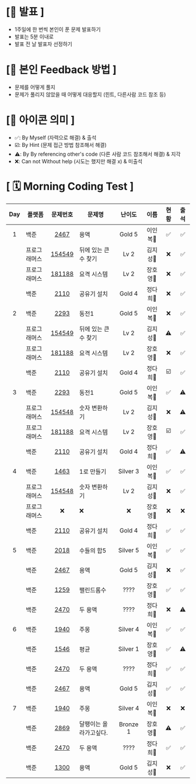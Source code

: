# **[📌 발표 ]**
- 1주일에 한 번씩 본인이 푼 문제 발표하기
- 발표는 5분 이내로
- 발표 전 날 발표자 선정하기

# **[📌 본인 Feedback 방법 ]**
- 문제를 어떻게 풀지
- 문제가 풀리지 않았을 때 어떻게 대응할지 (힌트, 다른사람 코드 참조 등)

# **[📌 아이콘 의미 ]**
- ✅: By Myself (자력으로 해결) & 출석
- ☑️: By Hint (문제 접근 방법 참조해서 해결)
- ⚠️: By By referencing other's code (다른 사람 코드 참조해서 해결) & 지각
- ❌: Can not Without help (시도는 했지만 해결 x) & 미출석

# **[ 🗓 Morning Coding Test ]**

|Day|플랫폼|문제번호|문제명|난이도|이름|현황|출석
|:-:|------|:-----:|-------|:-----:|:-----:|:-----:|:-----:|
|1|백준|[2467](https://www.acmicpc.net/problem/2467)|용액|Gold 5|이인복🐷|✅|✅|
||프로그래머스|[154549](https://school.programmers.co.kr/learn/courses/30/lessons/154539)|뒤에 있는 큰 수 찾기|Lv 2|김지성🐯|❌|✅|
||프로그래머스|[181188](https://school.programmers.co.kr/learn/courses/30/lessons/181188)|요격 시스템|Lv 2|장호영🐰|❌|✅|
||백준|[2110](https://www.acmicpc.net/problem/2110)|공유기 설치|Gold 4|정다희🙊|❌|✅|
|2|백준|[2293](https://www.acmicpc.net/problem/2293)|동전1|Gold 5|이인복🐷|❌|✅|
||프로그래머스|[154549](https://school.programmers.co.kr/learn/courses/30/lessons/154539)|뒤에 있는 큰 수 찾기|Lv 2|김지성🐯|⚠️|✅|
||프로그래머스|[181188](https://school.programmers.co.kr/learn/courses/30/lessons/181188)|요격 시스템|Lv 2|장호영🐰|❌|✅|
||백준|[2110](https://www.acmicpc.net/problem/2110)|공유기 설치|Gold 4|정다희🙊|☑️|✅|
|3|백준|[2293](https://www.acmicpc.net/problem/2293)|동전1|Gold 5|이인복🐷|✅|⚠️|
||프로그래머스|[154548](https://school.programmers.co.kr/learn/courses/30/lessons/154538)|숫자 변환하기|Lv 2|김지성🐯|❌|⚠️|
||프로그래머스|[181188](https://school.programmers.co.kr/learn/courses/30/lessons/181188)|요격 시스템|Lv 2|장호영🐰|☑️|✅|
||백준|[2110](https://www.acmicpc.net/problem/2110)|공유기 설치|Gold 4|정다희🙊|✅|⚠️|
|4|백준|[1463](https://www.acmicpc.net/problem/1463)|1로 만들기|Silver 3|이인복🐷|✅|✅|
||프로그래머스|[154548](https://school.programmers.co.kr/learn/courses/30/lessons/154538)|숫자 변환하기|Lv 2|김지성🐯|❌|✅|
||프로그래머스|❌|❌|❌|장호영🐰|❌|❌|
||백준|[2110](https://www.acmicpc.net/problem/2110)|공유기 설치|Gold 4|정다희🙊|✅|✅|
|5|백준|[2018](https://www.acmicpc.net/problem/2018)|수들의 합5|Silver 5|이인복🐷|✅|✅|
||백준|[2467](https://www.acmicpc.net/problem/2467)|용액|Gold 5|김지성🐯|❌|✅|
||백준|[1259](https://www.acmicpc.net/problem/1259)|팰린드롬수|????|장호영🐰|✅|✅|
||백준|[2470](https://www.acmicpc.net/problem/2470)|두 용액|????|정다희🙊|❌|⚠️|
|6|백준|[1940](https://www.acmicpc.net/problem/1940)|주몽|Silver 4|이인복🐷|✅|✅|
||백준|[1546](https://www.acmicpc.net/problem/1546)|평균|Silver 1|장호영🐰|✅|⚠️|
||백준|[2470](https://www.acmicpc.net/problem/2470)|두 용액|????|정다희🙊|✅|✅|
||백준|[2467](https://www.acmicpc.net/problem/2467)|용액|Gold 5|김지성🐯|✅|✅|
|7|백준|[1940](https://www.acmicpc.net/problem/1940)|주몽|Silver 4|이인복🐷|❌|❌|
||백준|[2869](https://www.acmicpc.net/problem/2869)|달팽이는 올라가고싶다.|Bronze 1|장호영🐰|⚠️|✅|
||백준|[2470](https://www.acmicpc.net/problem/2470)|두 용액|????|정다희🙊|✅|✅|
||백준|[1300](https://www.acmicpc.net/problem/1300)|용액|Gold 5|김지성🐯|❌|✅|

